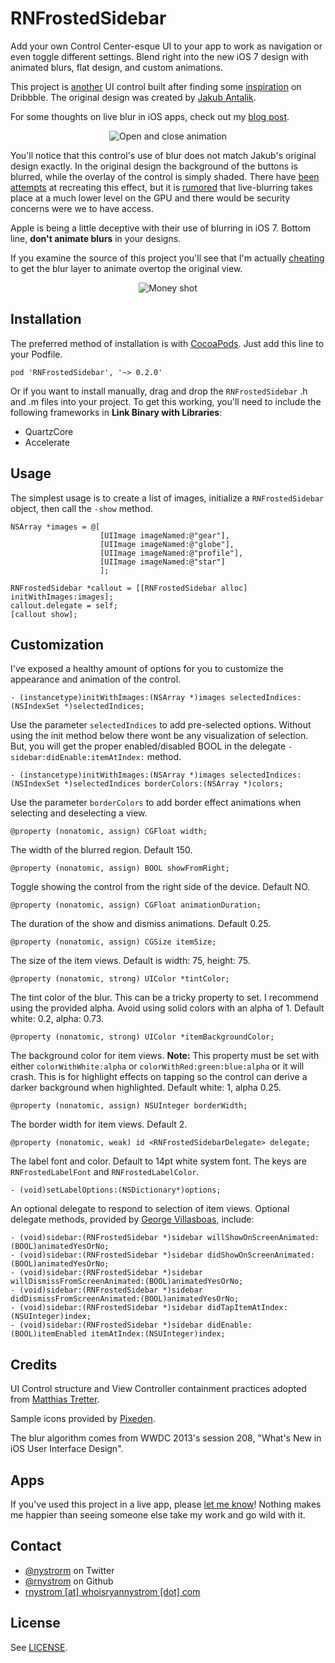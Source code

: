RNFrostedSidebar
===========

Add your own Control Center-esque UI to your app to work as navigation or even toggle different settings. Blend right into the new iOS 7 design with animated blurs, flat design, and custom animations.

This project is [another](https://github.com/rnystrom/RNRippleTableView) UI control built after finding some [inspiration](http://dribbble.com/shots/1194205-Sidebar-calendar-animation) on Dribbble. The original design was created by [Jakub Antalik](http://dribbble.com/antalik/click?type=twitter).

For some thoughts on live blur in iOS apps, check out my [blog post](http://whoisryannystrom.com/2013/09/17/Live-blur-in-iOS7/).

<p align="center"><img title="Open and close animation" src="https://raw.github.com/rnystrom/RNFrostedMenu/master/images/open.gif"/></p>

You'll notice that this control's use of blur does not match Jakub's original design exactly. In the original design the background of the buttons is blurred, while the overlay of the control is simply shaded. There have [been](https://github.com/alexdrone/ios-realtimeblur) [attempts](https://github.com/JagCesar/iOS-blur) at recreating this effect, but it is [rumored](http://stackoverflow.com/a/17299759/940936) that live-blurring takes place at a much lower level on the GPU and there would be security concerns were we to have access.

Apple is being a little deceptive with their use of blurring in iOS 7. Bottom line, **don't animate blurs** in your designs. 

If you examine the source of this project you'll see that I'm actually [cheating](https://github.com/rnystrom/RNFrostedSidebar/blob/master/RNFrostedSidebar.m#L371) to get the blur layer to animate overtop the original view.

<p align="center"><img title="Money shot" src="https://raw.github.com/rnystrom/RNFrostedMenu/master/images/click.gif"/></p>

## Installation ##

The preferred method of installation is with [CocoaPods](http://cocoapods.org/). Just add this line to your Podfile.

```
pod 'RNFrostedSidebar', '~> 0.2.0'
```

Or if you want to install manually, drag and drop the <code>RNFrostedSidebar</code> .h and .m files into your project. To get this working, you'll need to include the following frameworks in **Link Binary with Libraries**:

- QuartzCore
- Accelerate

## Usage ##

The simplest usage is to create a list of images, initialize a <code>RNFrostedSidebar</code> object, then call the <code>-show</code> method.

```objc
NSArray *images = @[
                    [UIImage imageNamed:@"gear"],
                    [UIImage imageNamed:@"globe"],
                    [UIImage imageNamed:@"profile"],
                    [UIImage imageNamed:@"star"]
                    ];

RNFrostedSidebar *callout = [[RNFrostedSidebar alloc] initWithImages:images];
callout.delegate = self;
[callout show];
```

## Customization

I've exposed a healthy amount of options for you to customize the appearance and animation of the control.

```objc
- (instancetype)initWithImages:(NSArray *)images selectedIndices:(NSIndexSet *)selectedIndices;
```

Use the parameter <code>selectedIndices</code> to add pre-selected options. Without using the init method below there wont be any visualization of selection. But, you will get the proper enabled/disabled BOOL in the delegate <code>-sidebar:didEnable:itemAtIndex:</code> method.

```objc
- (instancetype)initWithImages:(NSArray *)images selectedIndices:(NSIndexSet *)selectedIndices borderColors:(NSArray *)colors;
```

Use the parameter <code>borderColors</code> to add border effect animations when selecting and deselecting a view.

```objc
@property (nonatomic, assign) CGFloat width;
```

The width of the blurred region. Default 150.

```objc
@property (nonatomic, assign) BOOL showFromRight;
```

Toggle showing the control from the right side of the device. Default NO.

```objc
@property (nonatomic, assign) CGFloat animationDuration;
```

The duration of the show and dismiss animations. Default 0.25.

```objc
@property (nonatomic, assign) CGSize itemSize;
```

The size of the item views. Default is width: 75, height: 75.

```objc
@property (nonatomic, strong) UIColor *tintColor;
```

The tint color of the blur. This can be a tricky property to set. I recommend using the provided alpha. Avoid using solid colors with an alpha of 1. Default white: 0.2, alpha: 0.73.

```objc
@property (nonatomic, strong) UIColor *itemBackgroundColor;
```

The background color for item views. **Note:** This property must be set with either <code>colorWithWhite:alpha</code> or <code>colorWithRed:green:blue:alpha</code> or it will crash. This is for highlight effects on tapping so the control can derive a darker background when highlighted. Default white: 1, alpha 0.25.

```objc
@property (nonatomic, assign) NSUInteger borderWidth;
```

The border width for item views. Default 2.

```objc
@property (nonatomic, weak) id <RNFrostedSidebarDelegate> delegate;
```

The label font and color. Default to 14pt white system font. The keys are ```RNFrostedLabelFont``` and ```RNFrostedLabelColor```.
```objc
- (void)setLabelOptions:(NSDictionary*)options;
```


An optional delegate to respond to selection of item views. Optional delegate methods, provided by [George Villasboas](https://github.com/ghvillasboas), include:

```objc
- (void)sidebar:(RNFrostedSidebar *)sidebar willShowOnScreenAnimated:(BOOL)animatedYesOrNo;
- (void)sidebar:(RNFrostedSidebar *)sidebar didShowOnScreenAnimated:(BOOL)animatedYesOrNo;
- (void)sidebar:(RNFrostedSidebar *)sidebar willDismissFromScreenAnimated:(BOOL)animatedYesOrNo;
- (void)sidebar:(RNFrostedSidebar *)sidebar didDismissFromScreenAnimated:(BOOL)animatedYesOrNo;
- (void)sidebar:(RNFrostedSidebar *)sidebar didTapItemAtIndex:(NSUInteger)index;
- (void)sidebar:(RNFrostedSidebar *)sidebar didEnable:(BOOL)itemEnabled itemAtIndex:(NSUInteger)index;
```

## Credits

UI Control structure and View Controller containment practices adopted from [Matthias Tretter](https://github.com/myell0w).

Sample icons provided by [Pixeden](http://www.pixeden.com/media-icons/tab-bar-icons-ios-7-vol2).

The blur algorithm comes from WWDC 2013's session 208, "What's New in iOS User Interface Design".

## Apps

If you've used this project in a live app, please <a href="mailTo:rnystrom@whoisryannystrom.com">let me know</a>! Nothing makes me happier than seeing someone else take my work and go wild with it.

## Contact

* [@nystrorm](https://twitter.com/_ryannystrom) on Twitter
* [@rnystrom](https://github.com/rnystrom) on Github
* <a href="mailTo:rnystrom@whoisryannystrom.com">rnystrom [at] whoisryannystrom [dot] com</a>

## License

See [LICENSE](https://github.com/rnystrom/RNFrostedSidebar/blob/master/LICENSE).
